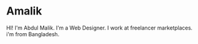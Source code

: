 # Amalik
HI!  I'm Abdul Malik. I'm a Web Designer. I work at freelancer marketplaces. i'm from Bangladesh.
